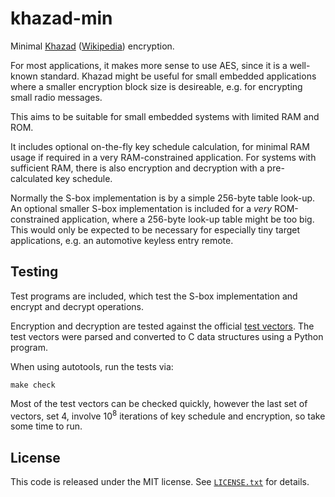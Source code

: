 khazad-min
==========

Minimal [Khazad][1] ([Wikipedia][2]) encryption.

For most applications, it makes more sense to use AES, since it is a well-known standard. Khazad might be useful for small embedded applications where a smaller encryption block size is desireable, e.g. for encrypting small radio messages.

This aims to be suitable for small embedded systems with limited RAM and ROM.

It includes optional on-the-fly key schedule calculation, for minimal RAM usage if required in a very RAM-constrained application. For systems with sufficient RAM, there is also encryption and decryption with a pre-calculated key schedule.

Normally the S-box implementation is by a simple 256-byte table look-up. An optional smaller S-box implementation is included for a *very* ROM-constrained application, where a 256-byte look-up table might be too big. This would only be expected to be necessary for especially tiny target applications, e.g. an automotive keyless entry remote.

Testing
-------

Test programs are included, which test the S-box implementation and encrypt and decrypt operations.

Encryption and decryption are tested against the official [test vectors][3]. The test vectors were parsed and converted to C data structures using a Python program.

When using autotools, run the tests via:

    make check

Most of the test vectors can be checked quickly, however the last set of vectors, set 4, involve 10<sup>8</sup> iterations of key schedule and encryption, so take some time to run.

License
-------

This code is released under the MIT license. See [`LICENSE.txt`][4] for details.


[1]: http://www.larc.usp.br/~pbarreto/KhazadPage.html
[2]: http://en.wikipedia.org/wiki/KHAZAD
[3]: http://www.larc.usp.br/~pbarreto/khazad-tweak-test-vectors.zip
[4]: LICENSE.txt
